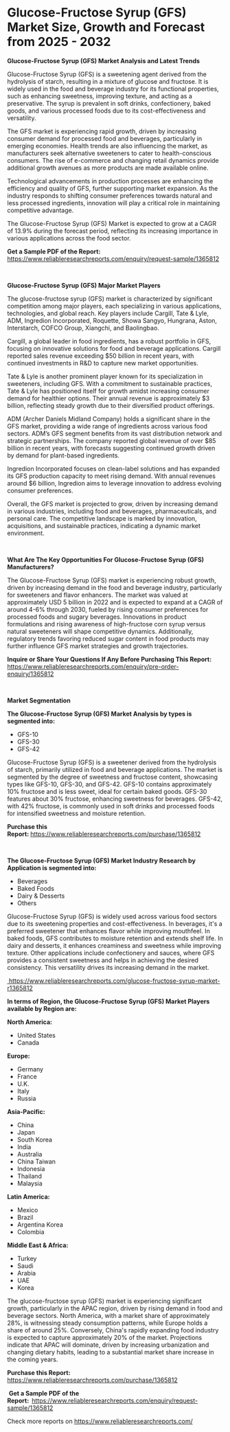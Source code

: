 <p><h1>Glucose-Fructose Syrup (GFS) Market Size, Growth and Forecast from 2025 - 2032</h1></p><p><strong>Glucose-Fructose Syrup (GFS) Market Analysis and Latest Trends</strong></p>
<p><p>Glucose-Fructose Syrup (GFS) is a sweetening agent derived from the hydrolysis of starch, resulting in a mixture of glucose and fructose. It is widely used in the food and beverage industry for its functional properties, such as enhancing sweetness, improving texture, and acting as a preservative. The syrup is prevalent in soft drinks, confectionery, baked goods, and various processed foods due to its cost-effectiveness and versatility.</p><p>The GFS market is experiencing rapid growth, driven by increasing consumer demand for processed food and beverages, particularly in emerging economies. Health trends are also influencing the market, as manufacturers seek alternative sweeteners to cater to health-conscious consumers. The rise of e-commerce and changing retail dynamics provide additional growth avenues as more products are made available online.</p><p>Technological advancements in production processes are enhancing the efficiency and quality of GFS, further supporting market expansion. As the industry responds to shifting consumer preferences towards natural and less processed ingredients, innovation will play a critical role in maintaining competitive advantage.</p><p>The Glucose-Fructose Syrup (GFS) Market is expected to grow at a CAGR of 13.9% during the forecast period, reflecting its increasing importance in various applications across the food sector.</p></p>
<p><strong>Get a Sample PDF of the Report:&nbsp;</strong> <a href="https://www.reliableresearchreports.com/enquiry/request-sample/1365812?utm_campaign=2128&utm_medium=2&utm_source=Github&utm_content=ia&utm_term=01022025&utm_id=glucose-fructose-syrup-gfs">https://www.reliableresearchreports.com/enquiry/request-sample/1365812</a></p>
<p>&nbsp;</p>
<p><strong>Glucose-Fructose Syrup (GFS) Major Market Players</strong></p>
<p><p>The glucose-fructose syrup (GFS) market is characterized by significant competition among major players, each specializing in various applications, technologies, and global reach. Key players include Cargill, Tate & Lyle, ADM, Ingredion Incorporated, Roquette, Showa Sangyo, Hungrana, Aston, Interstarch, COFCO Group, Xiangchi, and Baolingbao.</p><p>Cargill, a global leader in food ingredients, has a robust portfolio in GFS, focusing on innovative solutions for food and beverage applications. Cargill reported sales revenue exceeding $50 billion in recent years, with continued investments in R&D to capture new market opportunities.</p><p>Tate & Lyle is another prominent player known for its specialization in sweeteners, including GFS. With a commitment to sustainable practices, Tate & Lyle has positioned itself for growth amidst increasing consumer demand for healthier options. Their annual revenue is approximately $3 billion, reflecting steady growth due to their diversified product offerings.</p><p>ADM (Archer Daniels Midland Company) holds a significant share in the GFS market, providing a wide range of ingredients across various food sectors. ADM’s GFS segment benefits from its vast distribution network and strategic partnerships. The company reported global revenue of over $85 billion in recent years, with forecasts suggesting continued growth driven by demand for plant-based ingredients.</p><p>Ingredion Incorporated focuses on clean-label solutions and has expanded its GFS production capacity to meet rising demand. With annual revenues around $6 billion, Ingredion aims to leverage innovation to address evolving consumer preferences.</p><p>Overall, the GFS market is projected to grow, driven by increasing demand in various industries, including food and beverages, pharmaceuticals, and personal care. The competitive landscape is marked by innovation, acquisitions, and sustainable practices, indicating a dynamic market environment.</p></p>
<p>&nbsp;</p>
<p><strong>What Are The Key Opportunities For Glucose-Fructose Syrup (GFS) Manufacturers?</strong></p>
<p><p>The Glucose-Fructose Syrup (GFS) market is experiencing robust growth, driven by increasing demand in the food and beverage industry, particularly for sweeteners and flavor enhancers. The market was valued at approximately USD 5 billion in 2022 and is expected to expand at a CAGR of around 4-6% through 2030, fueled by rising consumer preferences for processed foods and sugary beverages. Innovations in product formulations and rising awareness of high-fructose corn syrup versus natural sweeteners will shape competitive dynamics. Additionally, regulatory trends favoring reduced sugar content in food products may further influence GFS market strategies and growth trajectories.</p></p>
<p><strong>Inquire or Share Your Questions If Any Before Purchasing This Report:</strong> <a href="https://www.reliableresearchreports.com/enquiry/pre-order-enquiry/1365812?utm_campaign=2128&utm_medium=2&utm_source=Github&utm_content=ia&utm_term=01022025&utm_id=glucose-fructose-syrup-gfs">https://www.reliableresearchreports.com/enquiry/pre-order-enquiry/1365812</a></p>
<p>&nbsp;</p>
<p><strong>Market Segmentation</strong></p>
<p><strong>The Glucose-Fructose Syrup (GFS) Market Analysis by types is segmented into:</strong></p>
<p><ul><li>GFS-10</li><li>GFS-30</li><li>GFS-42</li></ul></p>
<p><p>Glucose-Fructose Syrup (GFS) is a sweetener derived from the hydrolysis of starch, primarily utilized in food and beverage applications. The market is segmented by the degree of sweetness and fructose content, showcasing types like GFS-10, GFS-30, and GFS-42. GFS-10 contains approximately 10% fructose and is less sweet, ideal for certain baked goods. GFS-30 features about 30% fructose, enhancing sweetness for beverages. GFS-42, with 42% fructose, is commonly used in soft drinks and processed foods for intensified sweetness and moisture retention.</p></p>
<p><strong>Purchase this Report:&nbsp;</strong><a href="https://www.reliableresearchreports.com/purchase/1365812?utm_campaign=2128&utm_medium=2&utm_source=Github&utm_content=ia&utm_term=01022025&utm_id=glucose-fructose-syrup-gfs">https://www.reliableresearchreports.com/purchase/1365812</a></p>
<p>&nbsp;</p>
<p><strong>The Glucose-Fructose Syrup (GFS) Market Industry Research by Application is segmented into:</strong></p>
<p><ul><li>Beverages</li><li>Baked Foods</li><li>Dairy & Desserts</li><li>Others</li></ul></p>
<p><p>Glucose-Fructose Syrup (GFS) is widely used across various food sectors due to its sweetening properties and cost-effectiveness. In beverages, it's a preferred sweetener that enhances flavor while improving mouthfeel. In baked foods, GFS contributes to moisture retention and extends shelf life. In dairy and desserts, it enhances creaminess and sweetness while improving texture. Other applications include confectionery and sauces, where GFS provides a consistent sweetness and helps in achieving the desired consistency. This versatility drives its increasing demand in the market.</p></p>
<p><a href="https://www.reliableresearchreports.com/glucose-fructose-syrup-market-r1365812?utm_campaign=2128&utm_medium=2&utm_source=Github&utm_content=ia&utm_term=01022025&utm_id=glucose-fructose-syrup-gfs">&nbsp;https://www.reliableresearchreports.com/glucose-fructose-syrup-market-r1365812</a></p>
<p><strong>In terms of Region, the Glucose-Fructose Syrup (GFS) Market Players available by Region are:</strong></p>
<p>
    <p> <strong> North America: </strong>
        <ul>
            <li>United States</li>
            <li>Canada</li>
        </ul>
        </p> 
    <p> <strong> Europe: </strong>
        <ul>
            <li>Germany</li>
            <li>France</li>
            <li>U.K.</li>
            <li>Italy</li>
            <li>Russia</li>
        </ul>
        </p> 
    <p> <strong> Asia-Pacific: </strong>
        <ul>
            <li>China</li>
            <li>Japan</li>
            <li>South Korea</li>
            <li>India</li>
            <li>Australia</li>
            <li>China Taiwan</li>
            <li>Indonesia</li>
            <li>Thailand</li>
            <li>Malaysia</li>
        </ul>
        </p> 
    <p> <strong> Latin America: </strong>
        <ul>
            <li>Mexico</li>
            <li>Brazil</li>
            <li>Argentina Korea</li>
            <li>Colombia</li>
        </ul>
        </p> 
    <p> <strong> Middle East & Africa: </strong>
        <ul>
            <li>Turkey</li>
            <li>Saudi</li>
            <li>Arabia</li>
            <li>UAE</li>
            <li>Korea</li>
        </ul>
    </p>
    </p>
<p><p>The glucose-fructose syrup (GFS) market is experiencing significant growth, particularly in the APAC region, driven by rising demand in food and beverage sectors. North America, with a market share of approximately 28%, is witnessing steady consumption patterns, while Europe holds a share of around 25%. Conversely, China's rapidly expanding food industry is expected to capture approximately 20% of the market. Projections indicate that APAC will dominate, driven by increasing urbanization and changing dietary habits, leading to a substantial market share increase in the coming years.</p></p>
<p><strong>Purchase this Report: </strong><a href="https://www.reliableresearchreports.com/purchase/1365812?utm_campaign=2128&utm_medium=2&utm_source=Github&utm_content=ia&utm_term=01022025&utm_id=glucose-fructose-syrup-gfs">https://www.reliableresearchreports.com/purchase/1365812</a></p>
<p>&nbsp;<strong>Get a Sample PDF of the Report:&nbsp;&nbsp;</strong><a href="https://www.reliableresearchreports.com/enquiry/request-sample/1365812?utm_campaign=2128&utm_medium=2&utm_source=Github&utm_content=ia&utm_term=01022025&utm_id=glucose-fructose-syrup-gfs">https://www.reliableresearchreports.com/enquiry/request-sample/1365812</a></p>
<p><strong></strong></p>
<p>Check more reports on <a href="https://www.reliableresearchreports.com/?utm_campaign=2128&utm_medium=2&utm_source=Github&utm_content=ia&utm_term=01022025&utm_id=glucose-fructose-syrup-gfs">https://www.reliableresearchreports.com/</a></p>